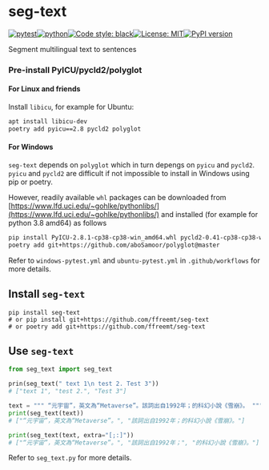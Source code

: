 # seg-text
[![pytest](https://github.com/ffreemt/seg-text/actions/workflows/ubuntu-pytest.yml/badge.svg)](https://github.com/ffreemt/seg-text/actions)[![python](https://img.shields.io/static/v1?label=python+&message=3.8%2B&color=blue)](https://www.python.org/downloads/)[![Code style: black](https://img.shields.io/badge/code%20style-black-000000.svg)](https://github.com/psf/black)[![License: MIT](https://img.shields.io/badge/License-MIT-yellow.svg)](https://opensource.org/licenses/MIT)[![PyPI version](https://badge.fury.io/py/seg_text.svg)](https://badge.fury.io/py/seg_text)

Segment multilingual text to sentences

### Pre-install PyICU/pycld2/polyglot

#### For Linux and friends
Install `libicu`, for example for Ubuntu:
```bash
apt install libicu-dev
poetry add pyicu==2.8 pycld2 polyglot
```

#### For Windows

`seg-text` depends on `polyglot` which in turn depengs on `pyicu` and `pycld2`. `pyicu` and `pycld2` are difficult if not impossible to install in Windows using pip or poetry.

However, readily available `whl` packages can be downloaded from [https://www.lfd.uci.edu/~gohlke/pythonlibs/](https://www.lfd.uci.edu/~gohlke/pythonlibs/) and installed  (for example for python 3.8 amd64) as follows
```bash
pip install PyICU-2.8.1-cp38-cp38-win_amd64.whl pycld2-0.41-cp38-cp38-win_amd64.whl
poetry add git+https://github.com/aboSamoor/polyglot@master
```

Refer to `windows-pytest.yml` and `ubuntu-pytest.yml` in `.github/workflows` for more details.

## Install `seg-text`

```shell
pip install seg-text
# or pip install git+https://github.com/ffreemt/seg-text
# or poetry add git+https://github.com/ffreemt/seg-text
```

## Use `seg-text`
```python
from seg_text import seg_text

prin(seg_text(" text 1\n test 2. Test 3"))
# ["text 1", "test 2.", "Test 3"]

text = """ “元宇宙”，英文為“Metaverse”。該詞出自1992年；的科幻小說《雪崩》。 """
print(seg_text(text))
# ["“元宇宙”，英文為“Metaverse”。", "該詞出自1992年；的科幻小說《雪崩》。"]

print(seg_text(text, extra="[;:]"))
# ["“元宇宙”，英文為“Metaverse”。", "該詞出自1992年；", "的科幻小說《雪崩》。"]

```

Refer to `seg_text.py` for more details.